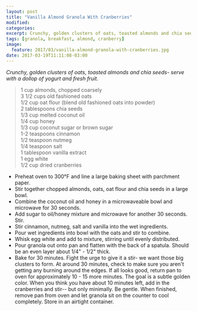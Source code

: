 ```yaml
---
layout: post
title: "Vanilla Almond Granola With Cranberries"
modified:
categories:
excerpt: Crunchy, golden clusters of oats, toasted almonds and chia seeds- serve with a dollop of yogurt and fresh fruit.  
tags: [granola, breakfast, almond, cranberry]
image:
  feature: 2017/03/vanilla-almond-granola-with-cranberries.jpg
date: 2017-03-19T11:11:08-03:00
---
```


*Crunchy, golden clusters of oats, toasted almonds and chia seeds- serve with a dollop of yogurt and fresh fruit.*

> 1 cup almonds, chopped coarsely     
> 3 1/2 cups old fashioned oats     
> 1/2 cup oat flour (blend old fashioned oats into powder)     
> 2 tablespoons chia seeds     
> 1/3 cup melted coconut oil     
> 1/4 cup honey     
> 1/3 cup coconut sugar or brown sugar     
> 1-2 teaspoons cinnamon     
> 1/2 teaspoon nutmeg     
> 1/4 teaspoon salt     
> 1 tablespoon vanilla extract     
> 1 egg white     
> 1/2 cup dried cranberries     

* Preheat oven to 300°F and line a large baking sheet with parchment paper.
* Stir together chopped almonds, oats, oat flour and chia seeds in a large bowl.
* Combine the coconut oil and honey in a microwaveable bowl and microwave for 30 seconds.
* Add sugar to oil/honey mixture and microwave for another 30 seconds. Stir.
* Stir cinnamon, nutmeg, salt and vanilla into the wet ingredients.
* Pour wet ingredients into bowl with the oats and stir to combine.
* Whisk egg white and add to mixture, stirring until evenly distributed.
* Pour granola out onto pan and flatten with the back of a spatula. Should be an even layer about 1/4" - 1/2" thick.
* Bake for 30 minutes. Fight the urge to give it a stir- we want those big clusters to form. At around 30 minutes, check to make sure you aren't getting any burning around the edges. If all looks good, return pan to oven for approximately 10 - 15 more minutes. The goal is a subtle golden color. When you think you have about 10 minutes left, add in the cranberries and stir-- but only minimally. Be gentle. When finished, remove pan from oven and let granola sit on the counter to cool completely. Store in an airtight container.
